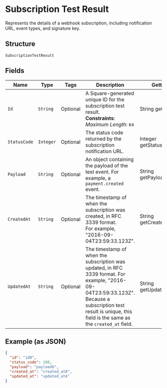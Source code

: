 
# Subscription Test Result

Represents the details of a webhook subscription, including notification URL,
event types, and signature key.

## Structure

`SubscriptionTestResult`

## Fields

| Name | Type | Tags | Description | Getter |
|  --- | --- | --- | --- | --- |
| `Id` | `String` | Optional | A Square-generated unique ID for the subscription test result.<br>**Constraints**: *Maximum Length*: `64` | String getId() |
| `StatusCode` | `Integer` | Optional | The status code returned by the subscription notification URL. | Integer getStatusCode() |
| `Payload` | `String` | Optional | An object containing the payload of the test event. For example, a `payment.created` event. | String getPayload() |
| `CreatedAt` | `String` | Optional | The timestamp of when the subscription was created, in RFC 3339 format.<br>For example, "2016-09-04T23:59:33.123Z". | String getCreatedAt() |
| `UpdatedAt` | `String` | Optional | The timestamp of when the subscription was updated, in RFC 3339 format. For example, "2016-09-04T23:59:33.123Z".<br>Because a subscription test result is unique, this field is the same as the `created_at` field. | String getUpdatedAt() |

## Example (as JSON)

```json
{
  "id": "id0",
  "status_code": 208,
  "payload": "payload6",
  "created_at": "created_at8",
  "updated_at": "updated_at4"
}
```

